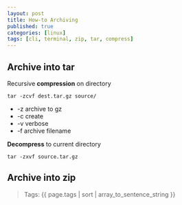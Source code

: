 ```yaml
---
layout: post
title: How-to Archiving
published: true
categories: [linux]
tags: [cli, terminal, zip, tar, compress]
---
```


## Archive into tar

Recursive **compression** on directory

    tar -zcvf dest.tar.gz source/

* -z archive to gz
* -c create
* -v verbose
* -f archive filename

**Decompress** to current directory

    tar -zxvf source.tar.gz

## Archive into zip

> Tags: {{ page.tags | sort | array_to_sentence_string }}
